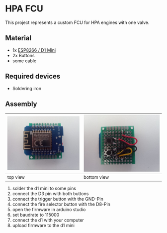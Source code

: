 
# HPA FCU

This project represents a custom FCU for HPA engines with one valve.

## Material

- 1x [ESP8266 / D1 Mini](https://www.az-delivery.de/collections/esp8266/products/d1-mini)
- 2x Buttons
- some cable

## Required devices

- Soldering iron

## Assembly

| ![top view](./images/top.jpeg) | ![bottom view](./images/bottom.jpeg) |
| ---------------------------- | ---------------------------------- |
| top view                     | bottom view                        |

1. solder the d1 mini  to some pins
2. connect the D3 pin with both buttons
3. connect the trigger button with the GND-Pin
4. connect the fire selector button with the D8-Pin
5. open the firmware in arduino studio
6. set baudrate to 115000
7. connect the d1 with your computer
8. upload firmware to the d1 mini
